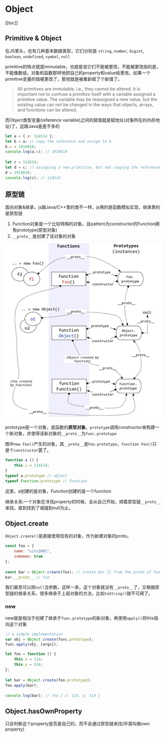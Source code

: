 # Object

[[toc]]

## Primitive & Object

在JS里头，也有几种基本数据类型，它们分别是 `string`, `number`, `bigint`, `boolean`, `undefined`, `symbol`, `null`

primitive的特点就是immutable，也就是说它们不能被更改，不能被更改指的是，不能像数组，对象和函数那样地把自己的property和value给更改。如果一个primitive变量的值被更改了，那他就是被重新赋了个新值了。

> All primitives are immutable, i.e., they cannot be altered. It is important not to confuse a primitive itself with a variable assigned a primitive value. The variable may be reassigned a new value, but the existing value can not be changed in the ways that objects, arrays, and functions can be altered.

而Object类型变量(reference variable)之间的赋值就是赋地址(对象所在的内存地址)了，这跟Java是差不多的

``` javascript
let a = { x: 114514 };
let b = a; // copy the reference and assign to b
b.x = 1919810;
console.log(a.x); // 1919810

let c = 114514;
let d = c; // assigning a new primitive, but not copying the reference
d = 1919810;
console.log(c); // 114514
```

## 原型链

面向对象&继承，js跟Java/C++里的类不一样，js用的是函数模拟实现，继承靠的是原型链

1. Function对象是一个比较特殊的对象。且pattern为constructor的Function拥有prototype(原型对象)
2. `__proto__`是创建了该对象的对象

![wow prototype](./images/photo_2021-01-31_18-25-34.jpg)

prototype是一个对象，是函数的**原型对象**。`prototype`调用constructor来构建一个新对象，并使得该新对象的`__proto__`为`func.prototype`

图中`new Foo()`产生的对象，其`__proto__`是`Foo.prototype`，`function Foo()`只是个`constructor`罢了。

``` javascript
function a () {
    this.i = 114514;
}
typeof a.prototype // object
typeof Function.prototype // function
```

这里，a创建的是对象，Function创建的是一个function

继承关系:一个对象在寻找property的时候，会从自己开始，顺着原型链`__proto__`来找，直到找到了或碰到null为止。

## Object.create

`Object.create()`是直接使用现有的对象，作为新建对象的proto。

``` javascript
const foo = {
    name: "situ2001",
    isHuman: true
};

const bar = Object.create(foo); // create bar {} from the proto of foo
bar.__proto__ // foo
```

我们甚至可以把`null`当参数，这样一来，这个对象就没有`__proto__`了，又根据原型链的继承关系，很多继承于上层对象的方法，比如`toString()`就不可用了。

### new

new就是相当于创建了继承于`func.prototype`的新对象，再使用`apply()`将this指向这个对象

``` javascript
// a simple implementation
var obj = Object.create(func.prototype);
func.apply(obj, [args]);
```

``` javascript
let foo = function () {
    this.x = 114;
    this.y = 514;
};

let bar = Object.create(foo.prototype);
foo.apply(bar);

console.log(bar); // foo { x: 114, y: 514 }
```

## Object.hasOwnProperty

只会判断这个property是否是自己的，而不会通过原型链来找(毕竟叫做own property)
